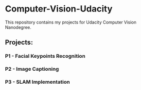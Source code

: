 # Computer-Vision-Udacity
This repository contains my projects for Udacity Computer Vision Nanodegree. 

## Projects:

### P1 - Facial Keypoints Recognition

### P2 - Image Captioning 

### P3 - SLAM Implementation